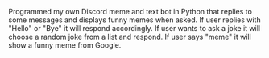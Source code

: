 Programmed my own Discord meme and text bot in Python that replies to some messages and displays funny memes when asked. If user replies with "Hello" or "Bye" it will respond accordingly. If user wants to ask a joke it will choose a random joke from a list and respond. If user says "meme" it will show a funny meme from Google.

